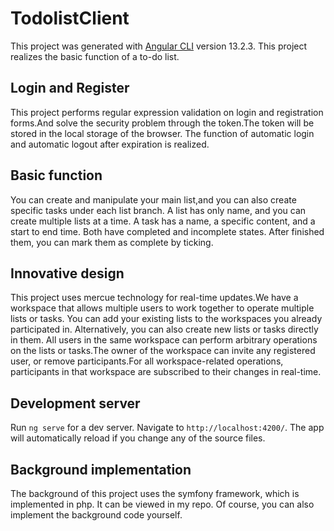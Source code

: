 # TodolistClient

This project was generated with [Angular CLI](https://github.com/angular/angular-cli) version 13.2.3.
This project realizes the basic function of a to-do list.

## Login and Register

This project performs regular expression validation on login and registration forms.And solve the security problem through the token.The token will be stored in the local storage of the browser. The function of automatic login and automatic logout after expiration is realized.

## Basic function
You can create and manipulate your main list,and you can also create specific tasks under each list branch.
A list has only name, and you can create multiple lists at a time. A task has a name, a specific content, and a start to end time. Both have completed and incomplete states. After finished them, you can mark them as complete by ticking.

## Innovative design

This project uses mercue technology for real-time updates.We have a workspace that allows multiple users to work together to operate multiple lists or tasks.
You can add your existing lists to the workspaces you already participated in. Alternatively, you can also create new lists or tasks directly in them.
All users in the same workspace can perform arbitrary operations on the lists or tasks.The owner of the workspace can invite any registered user, or remove participants.For all workspace-related operations, participants in that workspace are subscribed to their changes in real-time.

## Development server

Run `ng serve` for a dev server. Navigate to `http://localhost:4200/`. The app will automatically reload if you change any of the source files.

## Background implementation

The background of this project uses the symfony framework, which is implemented in php. It can be viewed in my repo. Of course, you can also implement the background code yourself.
